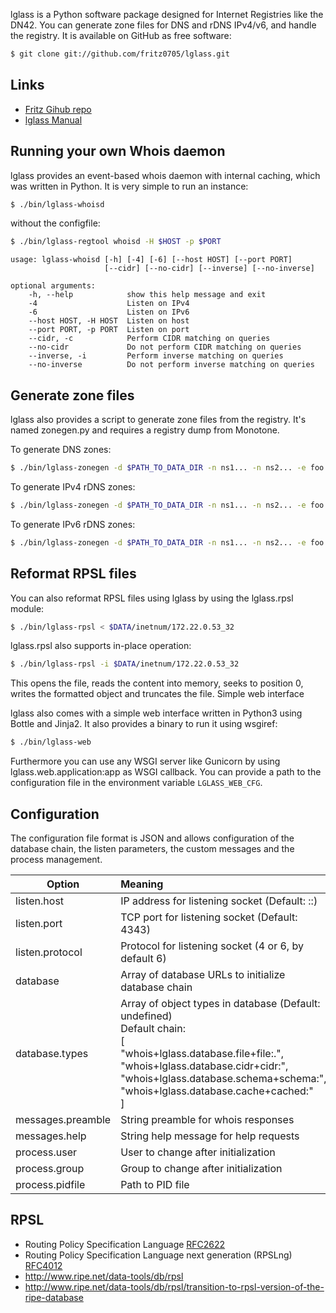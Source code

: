 lglass is a Python software package designed for Internet Registries like the DN42. You can generate zone files for DNS and rDNS IPv4/v6, and handle the registry. It is available on GitHub as free software:

```sh
$ git clone git://github.com/fritz0705/lglass.git
```

## Links
- [Fritz Gihub repo](https://github.com/fritz0705/lglass)
- [lglass Manual](http://lglass.flonet.dn42/)

## Running your own Whois daemon

lglass provides an event-based whois daemon with internal caching, which was written in Python. It is very simple to run an instance:

```sh
$ ./bin/lglass-whoisd
```

without the configfile:

```sh
$ ./bin/lglass-regtool whoisd -H $HOST -p $PORT
```

```
usage: lglass-whoisd [-h] [-4] [-6] [--host HOST] [--port PORT]
                     [--cidr] [--no-cidr] [--inverse] [--no-inverse]

optional arguments:
    -h, --help            show this help message and exit
    -4                    Listen on IPv4
    -6                    Listen on IPv6
    --host HOST, -H HOST  Listen on host
    --port PORT, -p PORT  Listen on port
    --cidr, -c            Perform CIDR matching on queries
    --no-cidr             Do not perform CIDR matching on queries
    --inverse, -i         Perform inverse matching on queries
    --no-inverse          Do not perform inverse matching on queries
```

## Generate zone files

lglass also provides a script to generate zone files from the registry. It's named zonegen.py and requires a registry dump from Monotone.

To generate DNS zones:

```sh
$ ./bin/lglass-zonegen -d $PATH_TO_DATA_DIR -n ns1... -n ns2... -e foo.bar.com dns -z dn42
```

To generate IPv4 rDNS zones:

```sh
$ ./bin/lglass-zonegen -d $PATH_TO_DATA_DIR -n ns1... -n ns2... -e foo.bar.com rdns4 -N 172.22.0.0/16
```

To generate IPv6 rDNS zones:
```sh
$ ./bin/lglass-zonegen -d $PATH_TO_DATA_DIR -n ns1... -n ns2... -e foo.bar.com rdns6 -N fd00::/8
```

## Reformat RPSL files

You can also reformat RPSL files using lglass by using the lglass.rpsl module:

```sh
$ ./bin/lglass-rpsl < $DATA/inetnum/172.22.0.53_32
```

lglass.rpsl also supports in-place operation:

```sh
$ ./bin/lglass-rpsl -i $DATA/inetnum/172.22.0.53_32
```

This opens the file, reads the content into memory, seeks to position 0, writes the formatted object and truncates the file.
Simple web interface

lglass also comes with a simple web interface written in Python3 using Bottle and Jinja2. It also provides a binary to run it using wsgiref:
```sh
$ ./bin/lglass-web
```

Furthermore you can use any WSGI server like Gunicorn by using lglass.web.application:app as WSGI callback. You can provide a path to the configuration file in the environment variable `LGLASS_WEB_CFG`.

## Configuration

The configuration file format is JSON and allows configuration of the database chain, the listen parameters, the custom messages and the process management.

| Option   |      Meaning      |
|----------|:-------------|
| listen.host |IP address for listening socket (Default: ::) |
|listen.port|TCP port for listening socket (Default: 4343) |
|listen.protocol|Protocol for listening socket (4 or 6, by default 6) |
|database|Array of database URLs to initialize database chain|
|database.types|Array of object types in database (Default: undefined) <br/>Default chain:<br/>[<br/>  "whois+lglass.database.file+file:.",<br/>  "whois+lglass.database.cidr+cidr:",<br/>  "whois+lglass.database.schema+schema:",<br/>  "whois+lglass.database.cache+cached:"<br/>]|
|messages.preamble|String preamble for whois responses|
|messages.help|String help message for help requests|
|process.user|User to change after initialization|
|process.group|Group to change after initialization|
|process.pidfile|Path to PID file|

## RPSL
- Routing Policy Specification Language [RFC2622](https://tools.ietf.org/html/rfc2622)
- Routing Policy Specification Language next generation (RPSLng) [RFC4012](https://tools.ietf.org/html/rfc4012)
- <http://www.ripe.net/data-tools/db/rpsl>
- <http://www.ripe.net/data-tools/db/rpsl/transition-to-rpsl-version-of-the-ripe-database>
